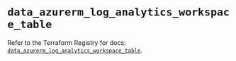 # `data_azurerm_log_analytics_workspace_table`

Refer to the Terraform Registry for docs: [`data_azurerm_log_analytics_workspace_table`](https://registry.terraform.io/providers/hashicorp/azurerm/4.51.0/docs/data-sources/log_analytics_workspace_table).
